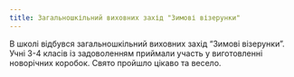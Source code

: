 ```yaml
---
title: Загальношкільний виховних захід "Зимові візерунки"
---
```


В школі відбувся загальношкільний виховних захід “Зимові візерунки”. Учні 3-4 класів із задоволенням приймали участь у виготовленні новорічних коробок. Свято пройшло цікаво та весело.

<slideshow id="72157651621349786"></slideshow>
